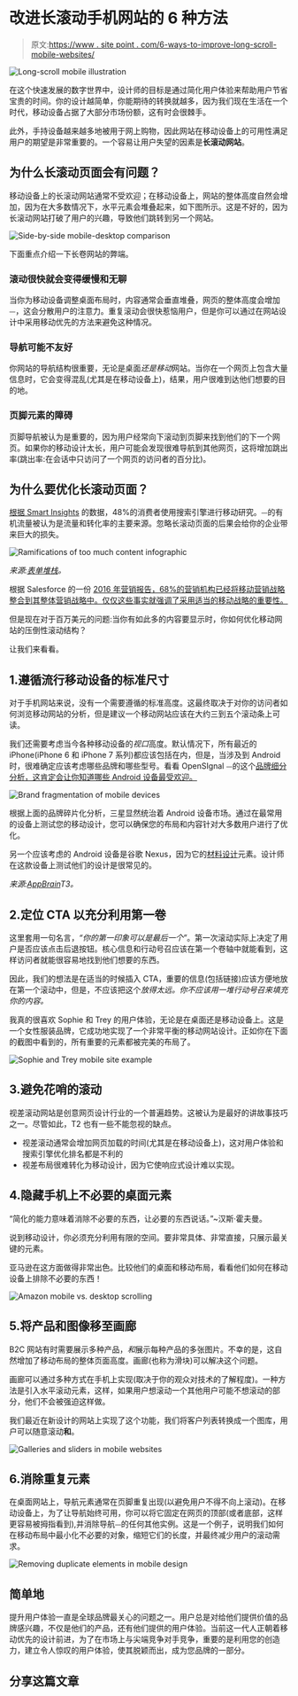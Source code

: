 # 改进长滚动手机网站的 6 种方法

> 原文:[https://www . site point . com/6-ways-to-improve-long-scroll-mobile-websites/](https://www.sitepoint.com/6-ways-to-improve-long-scroll-mobile-websites/)

![Long-scroll mobile illustration](../Images/88d7c1ec9defdef8d3b44f8fa9169060.png)

在这个快速发展的数字世界中，设计师的目标是通过简化用户体验来帮助用户节省宝贵的时间。你的设计越简单，你能期待的转换就越多，因为我们现在生活在一个时代，移动设备占据了大部分市场份额，这有时会很棘手。

此外，手持设备越来越多地被用于网上购物，因此网站在移动设备上的可用性满足用户的期望是非常重要的。一个容易让用户失望的因素是**长滚动网站**。

## 为什么长滚动页面会有问题？

移动设备上的长滚动网站通常不受欢迎；在移动设备上，网站的整体高度自然会增加，因为在大多数情况下，水平元素会堆叠起来，如下图所示。这是不好的，因为长滚动网站打破了用户的兴趣，导致他们跳转到另一个网站。

![Side-by-side mobile-desktop comparison](../Images/6e3d0352276eabc8965b9faf0f66d55e.png)

下面重点介绍一下长卷网站的弊端。

### 滚动很快就会变得缓慢和无聊

当你为移动设备调整桌面布局时，内容通常会垂直堆叠，网页的整体高度会增加⏤，这会分散用户的注意力。重复滚动会很快惹恼用户，但是你可以通过在网站设计中采用移动优先的方法来避免这种情况。

### 导航可能不友好

你网站的导航结构很重要，无论是桌面*还是移动*网站。当你在一个网页上包含大量信息时，它会变得混乱(尤其是在移动设备上)，结果，用户很难到达他们想要的目的地。

### 页脚元素的障碍

页脚导航被认为是重要的，因为用户经常向下滚动到页脚来找到他们的下一个网页。如果你的移动设计太长，用户可能会发现很难导航到其他网页，这将增加跳出率(跳出率:在会话中只访问了一个网页的访问者的百分比)。

## 为什么要优化长滚动页面？

[根据 Smart Insights](http://www.smartinsights.com/mobile-marketing/mobile-marketing-analytics/mobile-marketing-statistics/) 的数据，48%的消费者使用搜索引擎进行移动研究。⏤的有机流量被认为是流量和转化率的主要来源。忽略长滚动页面的后果会给你的企业带来巨大的损失。

![Ramifications of too much content infographic](../Images/6fe3cc825420995af2b2aafb3ea2f925.png)

*来源:[表单堆栈](https://www.formstack.com/infographics/mobile-marketing-mistakes)。*

根据 Salesforce 的一份 [2016 年营销报告，68%的营销机构已经将移动营销战略整合到其整体营销战略中。仅仅这些事实就强调了采用适当的移动战略的重要性。](https://secure2.sfdcstatic.com/assets/pdf/misc/state-of-marketing-report-2016.pdf)

但是现在对于百万美元的问题:当你有如此多的内容要显示时，你如何优化移动网站的压倒性滚动结构？

让我们来看看。

## 1.遵循流行移动设备的标准尺寸

对于手机网站来说，没有一个需要遵循的标准高度。这最终取决于对你的访问者如何浏览移动网站的分析，但是建议一个移动网站应该在大约三到五个滚动条上可读。

我们还需要考虑当今各种移动设备的*视口*高度。默认情况下，所有最近的 iPhone(iPhone 6 和 iPhone 7 系列)都应该包括在内，但是，当涉及到 Android 时，很难确定应该考虑哪些品牌和哪些型号。看看 OpenSIgnal ⏤的这个[品牌细分分析，这肯定会让你知道哪些 Android 设备最受欢迎。](https://opensignal.com/reports/2015/08/android-fragmentation/)

![Brand fragmentation of mobile devices](../Images/cecf0fad64729272e55e724cb0fcc2c0.png)

根据上面的品牌碎片化分析，三星显然统治着 Android 设备市场。通过在最常用的设备上测试您的移动设计，您可以确保您的布局和内容针对大多数用户进行了优化。

另一个应该考虑的 Android 设备是谷歌 Nexus，因为它的[材料设计](https://www.sitepoint.com/practical-introduction-material-design-lite-google/)元素。设计师在这款设备上测试他们的设计是很常见的。

*来源:[AppBrain](https://www.appbrain.com/stats/top-android-phones)T3。*

## 2.定位 CTA 以充分利用第一卷

这里套用一句名言，*“你的第一印象可以是最后一个”*。第一次滚动实际上决定了用户是否应该点击后退按钮。核心信息和行动号召应该在第一个卷轴中就能看到，这样访问者就能很容易地找到他们想要的东西。

因此，我们的想法是在适当的时候插入 CTA，重要的信息(包括链接)应该方便地放在第一个滚动中，但是，不应该把这个*放得太远。你不应该用一堆行动号召来填充你的内容。*

我真的很喜欢 Sophie 和 Trey 的用户体验，无论是在桌面还是移动设备上。这是一个女性服装品牌，它成功地实现了一个非常平衡的移动网站设计。正如你在下面的截图中看到的，所有重要的元素都被完美的布局了。

![Sophie and Trey mobile site example](../Images/192b6dec272036cc7a62e15b6d594377.png)

## 3.避免花哨的滚动

视差滚动网站是创意网页设计行业的一个普遍趋势。这被认为是最好的讲故事技巧之一。尽管如此，T2 也有一些不能忽视的缺点。

*   视差滚动通常会增加网页加载的时间(尤其是在移动设备上)，这对用户体验和搜索引擎优化排名都是不利的
*   视差布局很难转化为移动设计，因为它使响应式设计难以实现。

## 4.隐藏手机上不必要的桌面元素

“简化的能力意味着消除不必要的东西，让必要的东西说话。”~汉斯·霍夫曼。

说到移动设计，你必须充分利用有限的空间。要非常具体、非常直接，只展示最关键的元素。

亚马逊在这方面做得非常出色。比较他们的桌面和移动布局，看看他们如何在移动设备上排除不必要的东西！

![Amazon mobile vs. desktop scrolling](../Images/9b332f5152c3c637bc37968565fc532f.png)

## 5.将产品和图像移至画廊

B2C 网站有时需要展示多种产品，*和*展示每种产品的多张图片。不幸的是，这自然增加了移动布局的整体页面高度。画廊(也称为滑块)可以解决这个问题。

画廊可以通过多种方式在手机上实现(取决于你的观众对技术的了解程度)。一种方法是引入水平滚动元素，这样，如果用户想滚动一个其他用户可能不想滚动的部分，他们不会被强迫这样做。

我们最近在新设计的网站上实现了这个功能，我们将客户列表转换成一个图库，用户可以随意滚动**和**。

![Galleries and sliders in mobile websites](../Images/91daaaa631c5e5f67daee92593f8d91d.png)

## 6.消除重复元素

在桌面网站上，导航元素通常在页脚重复出现(以避免用户不得不向上滚动)。在移动设备上，为了让导航始终可用，你可以将它固定在网页的顶部(或者底部，这样更容易被拇指看到),并消除导航⏤的任何其他实例。这是一个例子，说明我们如何在移动布局中最小化不必要的对象，缩短它们的长度，并最终减少用户的滚动需求。

![Removing duplicate elements in mobile design](../Images/b0921dab20c5a1ebb1aa3995374a12a9.png)

## 简单地

提升用户体验一直是全球品牌最关心的问题之一。用户总是对给他们提供价值的品牌感兴趣，不仅是他们的产品，还有他们提供的用户体验。当前这一代人正朝着移动优先的设计前进，为了在市场上与尖端竞争对手竞争，重要的是利用您的创造力，建立令人惊叹的用户体验，使其脱颖而出，成为您品牌的一部分。

## 分享这篇文章